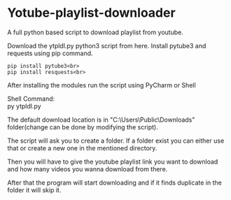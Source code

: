 # Yotube-playlist-downloader
A full python based script to download playlist from youtube.

Download the ytpldl.py python3 script from here. Install pytube3 and requests using pip command.

    pip install pytube3<br>
    pip install resquests<br>


After installing the modules run the script using PyCharm or Shell

Shell Command: <br>    py ytpldl.py

The default download location is in "C:\Users\Public\Downloads" folder(change can be done by modifying the script).

The script will ask you to create a folder. If a folder exist you can either use that or create a new one in the mentioned directory.

Then you will have to give the youtube playlist link you want to download and how many videos you wanna download from there.

After that the program will start downloading and if it finds duplicate in the folder it will skip it.
